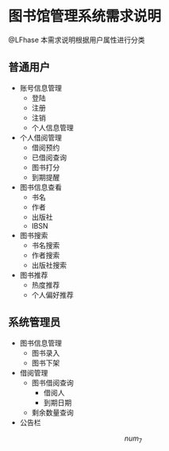 
# 图书馆管理系统需求说明
@LFhase
本需求说明根据用户属性进行分类
## 普通用户
- 账号信息管理
	- 登陆
	- 注册
	- 注销
	- 个人信息管理
- 个人借阅管理
	- 借阅预约
	- 已借阅查询
	- 图书打分
	- 到期提醒
- 图书信息查看
	- 书名
	- 作者
	- 出版社
	- IBSN
- 图书搜索
	- 书名搜索
	- 作者搜索
	- 出版社搜索
- 图书推荐
	- 热度推荐
	- 个人偏好推荐

## 系统管理员
- 图书信息管理
	- 图书录入
	- 图书下架
- 借阅管理
	- 图书借阅查询
		- 借阅人
		- 到期日期
	- 剩余数量查询
- 公告栏
	
$$ {num}_7 $$
